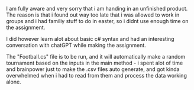 ﻿I am fully aware and very sorry that i am handing in an unfinished product. The reason is that i found out way too late that i was allowed to work in groups and i had familiy stuff to do in easter, so i didnt use enough time on the assignment.

I did however learn alot about basic c# syntax and had an interesting conversation with chatGPT while making the assignment.

The "Football.cs" file is to be run, and it will automatically make a random tournament based on the inputs in the main method - i spent alot of time and brainpower just to make the .csv files auto generate, and got kinda overwhelmed when i had to read from them and process the data working alone.